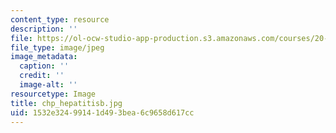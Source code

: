 ```yaml
---
content_type: resource
description: ''
file: https://ol-ocw-studio-app-production.s3.amazonaws.com/courses/20-450-molecular-and-cellular-pathophysiology-be-450-spring-2005/1532e32499141d493bea6c9658d617cc_chp_hepatitisb.jpg
file_type: image/jpeg
image_metadata:
  caption: ''
  credit: ''
  image-alt: ''
resourcetype: Image
title: chp_hepatitisb.jpg
uid: 1532e324-9914-1d49-3bea-6c9658d617cc
---
```

